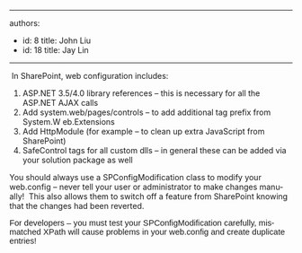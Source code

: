 

---
authors:
  - id: 8
    title: John Liu
  - id: 18
    title: Jay Lin
---




<span class='intro'> &#160;In SharePoint,&#160;web configuration includes&#58;<ol>
    <li><span lang="EN-US">ASP.NET 3.5/4.0 library references – this is necessary for all the ASP.NET AJAX calls</span> </li>
    <li><span lang="EN-US">Add system.web/pages/controls – to add additional tag prefix from System.W eb.Extensions</span> </li>
    <li><span lang="EN-US">Add HttpModule (for example – to clean up extra JavaScript from SharePoint)</span> </li>
    <li><span lang="EN-US">SafeControl tags for all custom dlls – in general these can be added via your solution package as well</span></li>
</ol>
 </span>


  <p class="MsoNormal">
    <span lang="EN-US">You should always use a SPConfigModification class to modify your web.config – never tell your user or administrator to make changes manually!&#160; This also allows them to switch off a feature from SharePoint knowing that the changes had been reverted.</span>
  </p>
<span lang="EN-US" style="font-family&#58;calibri, sans-serif;font-size&#58;11pt;">For developers – you must test your SPConfigModification carefully, mismatched XPath will cause problems in your web.config and create duplicate entries!</span>



